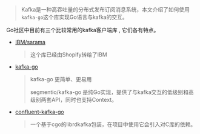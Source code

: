 > Kafka是一种高吞吐量的分布式发布订阅消息系统，本文介绍了如何使用`kafka-go`这个库实现Go语言与kafka的交互。

Go社区中目前有三个比较常用的kafka客户端库 , 它们各有特点。

- [IBM/sarama](https://github.com/IBM/sarama)
  > 这个库已经由Shopify转给了IBM
- [kafka-go](https://github.com/segmentio/kafka-go)
  > kafka-go 更简单、更易用
  >
  > segmentio/kafka-go 是纯Go实现，提供了与kafka交互的低级别和高级别两套API，同时也支持Context。
- [confluent-kafka-go](https://github.com/confluentinc/confluent-kafka-go)
  > 一个基于cgo的librdkafka包装，在项目中使用它会引入对C库的依赖。

